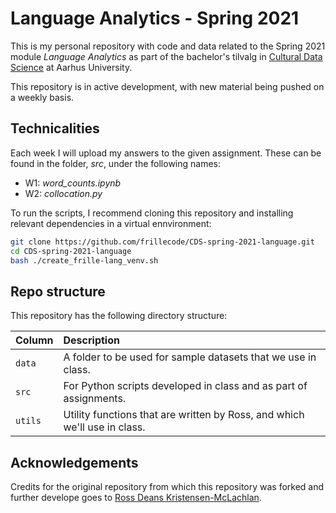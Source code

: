 # Language Analytics - Spring 2021
This is my personal repository with code and data related to the Spring 2021 module _Language Analytics_ as part of the bachelor's tilvalg in [Cultural Data Science](https://bachelor.au.dk/en/supplementary-subject/culturaldatascience/) at Aarhus University.

This repository is in active development, with new material being pushed on a weekly basis. 

## Technicalities
Each week I will upload my answers to the given assignment. These can be found in the folder, _src_, under the following names:
- W1: _word\_counts.ipynb_  
- W2: _collocation.py_  

To run the scripts, I recommend cloning this repository and installing relevant dependencies in a virtual ennvironment:

```bash
git clone https://github.com/frillecode/CDS-spring-2021-language.git
cd CDS-spring-2021-language
bash ./create_frille-lang_venv.sh
```

## Repo structure

This repository has the following directory structure:

| Column | Description|
|--------|:-----------|
```data```| A folder to be used for sample datasets that we use in class.
```src``` | For Python scripts developed in class and as part of assignments.
```utils``` | Utility functions that are written by Ross, and which we'll use in class.

## Acknowledgements
Credits for the original repository from which this repository was forked and further develope goes to [Ross Deans Kristensen-McLachlan](https://pure.au.dk/portal/en/persons/ross-deans-kristensenmclachlan(29ad140e-0785-4e07-bdc1-8af12f15856c).html).
